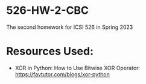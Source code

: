 # 526-HW-2-CBC
The second homework for ICSI 526 in Spring 2023


# Resources Used:
- XOR in Python: How to Use Bitwise XOR Operator: https://favtutor.com/blogs/xor-python
